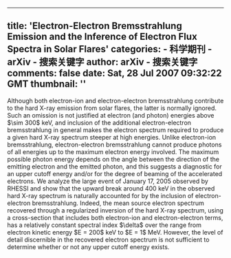 
---
title: 'Electron-Electron Bremsstrahlung Emission and the Inference of Electron
  Flux Spectra in Solar Flares'
categories: 
    - 科学期刊
    - arXiv - 搜索关键字
author: arXiv - 搜索关键字
comments: false
date: Sat, 28 Jul 2007 09:32:22 GMT
thumbnail: ''
---

<div>   
Although both electron-ion and electron-electron bremsstrahlung contribute to
the hard X-ray emission from solar flares, the latter is normally ignored. Such
an omission is not justified at electron (and photon) energies above $\sim 300$
keV, and inclusion of the additional electron-electron bremsstrahlung in
general makes the electron spectrum required to produce a given hard X-ray
spectrum steeper at high energies.
  Unlike electron-ion bremsstrahlung, electron-electron bremsstrahlung cannot
produce photons of all energies up to the maximum electron energy involved. The
maximum possible photon energy depends on the angle between the direction of
the emitting electron and the emitted photon, and this suggests a diagnostic
for an upper cutoff energy and/or for the degree of beaming of the accelerated
electrons.
  We analyze the large event of January 17, 2005 observed by RHESSI and show
that the upward break around 400 keV in the observed hard X-ray spectrum is
naturally accounted for by the inclusion of electron-electron bremsstrahlung.
Indeed, the mean source electron spectrum recovered through a regularized
inversion of the hard X-ray spectrum, using a cross-section that includes both
electron-ion and electron-electron terms, has a relatively constant spectral
index $\delta$ over the range from electron kinetic energy $E = 200$ keV to $E
= 1$ MeV. However, the level of detail discernible in the recovered electron
spectrum is not sufficient to determine whether or not any upper cutoff energy
exists.
  
</div>
            